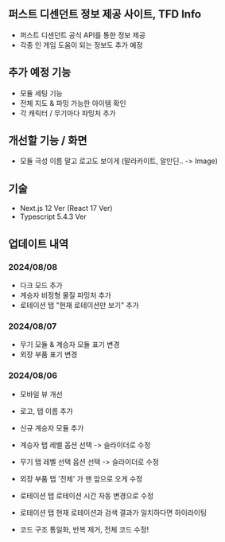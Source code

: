 ## 퍼스트 디센던트 정보 제공 사이트, TFD Info
- 퍼스트 디센던트 공식 API를 통한 정보 제공
- 각종 인 게임 도움이 되는 정보도 추가 예정

## 추가 예정 기능
- 모듈 세팅 기능
- 전체 지도 & 파밍 가능한 아이템 확인
- 각 캐릭터 / 무기마다 파밍처 추가

## 개선할 기능 / 화면
- 모듈 극성 이름 말고 로고도 보이게 (말라카이트, 알만딘.. -> Image)

## 기술
- Next.js 12 Ver (React 17 Ver)
- Typescript 5.4.3 Ver


## 업데이트 내역

### 2024/08/08
- 다크 모드 추가
- 계승자 비정형 물질 파밍처 추가
- 로테이션 탭 "현재 로테이션만 보기" 추가

### 2024/08/07
- 무기 모듈 & 계승자 모듈 표기 변경
- 외장 부품 표기 변경

### 2024/08/06
- 모바일 뷰 개선
- 로고, 탭 이름 추가
- 신규 계승자 모듈 추가

- 계승자 탭 레벨 옵션 선택 -> 슬라이더로 수정
- 무기 탭 레벨 선택 옵션 선택 -> 슬라이더로 수정
- 외장 부품 탭 '전체' 가 맨 앞으로 오게 수정
- 로테이션 탭 로테이션 시간 자동 변경으로 수정
- 로테이션 탭 현재 로테이션과 검색 결과가 일치하다면 하이라이팅
- 코드 구조 통일화, 반복 제거, 전체 코드 수정!

